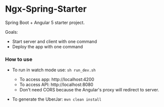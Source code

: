 # Ngx-Spring-Starter

Spring Boot + Angular 5 starter project.

Goals:
* Start server and client with one command
* Deploy the app with one command


### How to use

* To run in watch mode use: ```sh run_dev.sh```
  * To access app: http://localhost:4200
  * To access API: http://localhost:8080
  * Don't need CORS because the Angular's proxy will redirect to server.


* To generate the UberJar: ```mvn clean install```
